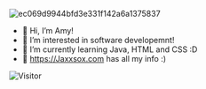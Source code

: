 
![ec069d9944bfd3e331f142a6a1375837](https://user-images.githubusercontent.com/114475454/216026600-ac12b1cc-3883-4c56-81b7-b2cd53816ca3.gif)


<p align="right">
 
- 👋 Hi, I’m Amy! <br>
- 👀 I’m interested in software developemnt! <br>
- 🌱 I’m currently learning Java, HTML and CSS :D <br>
- 💞️ https://Jaxxsox.com has all my info :) <br>
 
 </p>



![Visitor](https://visitor-badge.laobi.icu/badge?page_id=amyol04.School-work)
